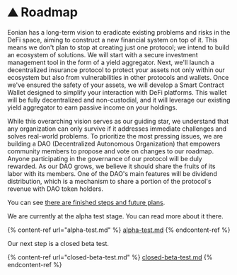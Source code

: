 # ⛰ Roadmap

Eonian has a long-term vision to eradicate existing problems and risks in the DeFi space, aiming to construct a new financial system on top of it. This means we don't plan to stop at creating just one protocol; we intend to build an ecosystem of solutions. We will start with a secure investment management tool in the form of a yield aggregator. Next, we'll launch a decentralized insurance protocol to protect your assets not only within our ecosystem but also from vulnerabilities in other protocols and wallets. Once we've ensured the safety of your assets, we will develop a Smart Contract Wallet designed to simplify your interaction with DeFi platforms. This wallet will be fully decentralized and non-custodial, and it will leverage our existing yield aggregator to earn passive income on your holdings.

While this overarching vision serves as our guiding star, we understand that any organization can only survive if it addresses immediate challenges and solves real-world problems. To prioritize the most pressing issues, we are building a DAO (Decentralized Autonomous Organization) that empowers community members to propose and vote on changes to our roadmap. Anyone participating in the governance of our protocol will be duly rewarded. As our DAO grows, we believe it should share the fruits of its labor with its members. One of the DAO's main features will be dividend distribution, which is a mechanism to share a portion of the protocol's revenue with DAO token holders.

You can see [there are finished steps and future plans](https://eonian.finance/#our-roadmap).

We are currently at the alpha test stage. You can read more about it there.

{% content-ref url="alpha-test.md" %}
[alpha-test.md](alpha-test.md)
{% endcontent-ref %}

Our next step is a closed beta test.

{% content-ref url="closed-beta-test.md" %}
[closed-beta-test.md](closed-beta-test.md)
{% endcontent-ref %}

